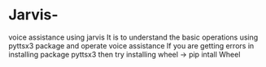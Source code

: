 # Jarvis-
voice assistance using jarvis
It is to understand the basic operations using pyttsx3 package and operate voice assistance 
If you are getting errors in installing package pyttsx3 then try installing wheel  ->   pip intall Wheel 
